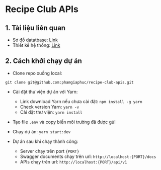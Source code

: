 # Recipe Club APIs

## 1. Tài liệu liên quan

- Sơ đồ datatbase: [Link](https://dbdiagram.io/d/Recipe-Club-DB-67acd9ea263d6cf9a0f093c4)
- Thiết kế hệ thống: [Link](./system_design.png)

## 2. Cách khởi chạy dự án

- Clone repo xuống local:

```
git clone git@github.com:phamgiaphuc/recipe-club-apis.git
```

- Cài đặt thư viện dự án với Yarn:

  - Link download Yarn nếu chưa cài đặt: `npm install -g yarn`
  - Check version Yarn: `yarn -v`
  - Cài đặt thư viện: `yarn install`

- Tạo file `.env` và copy biến môi trường đã được gửi

- Chạy dự án: `yarn start:dev`

- Dự án sau khi chạy thành công:
  - Server chạy trên port `{PORT}`
  - Swagger documents chạy trên url: `http://localhost:{PORT}/docs`
  - APIs chạy trên url: `http://localhost:{PORT}/api/v1`
